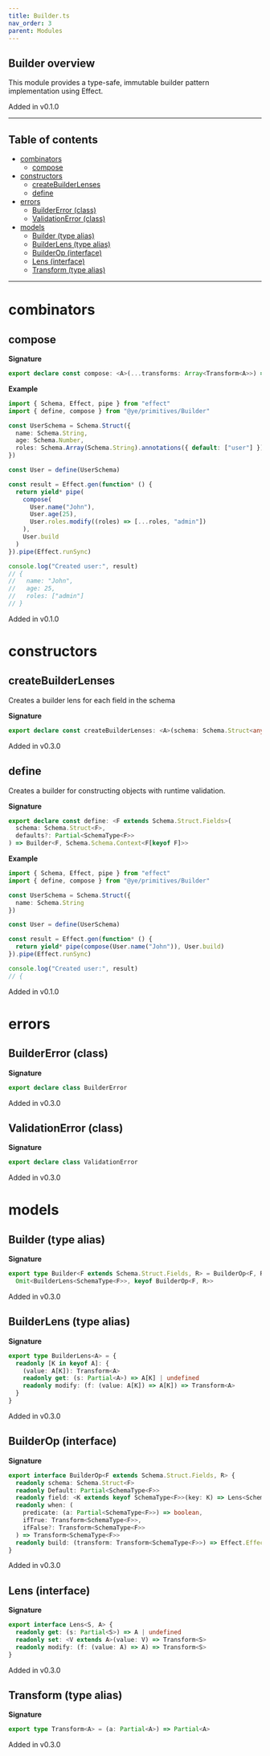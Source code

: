 ```yaml
---
title: Builder.ts
nav_order: 3
parent: Modules
---
```


## Builder overview

This module provides a type-safe, immutable builder pattern implementation
using Effect.

Added in v0.1.0

---

<h2 class="text-delta">Table of contents</h2>

- [combinators](#combinators)
  - [compose](#compose)
- [constructors](#constructors)
  - [createBuilderLenses](#createbuilderlenses)
  - [define](#define)
- [errors](#errors)
  - [BuilderError (class)](#buildererror-class)
  - [ValidationError (class)](#validationerror-class)
- [models](#models)
  - [Builder (type alias)](#builder-type-alias)
  - [BuilderLens (type alias)](#builderlens-type-alias)
  - [BuilderOp (interface)](#builderop-interface)
  - [Lens (interface)](#lens-interface)
  - [Transform (type alias)](#transform-type-alias)

---

# combinators

## compose

**Signature**

```ts
export declare const compose: <A>(...transforms: Array<Transform<A>>) => Transform<A>
```

**Example**

```ts
import { Schema, Effect, pipe } from "effect"
import { define, compose } from "@ye/primitives/Builder"

const UserSchema = Schema.Struct({
  name: Schema.String,
  age: Schema.Number,
  roles: Schema.Array(Schema.String).annotations({ default: ["user"] })
})

const User = define(UserSchema)

const result = Effect.gen(function* () {
  return yield* pipe(
    compose(
      User.name("John"),
      User.age(25),
      User.roles.modify((roles) => [...roles, "admin"])
    ),
    User.build
  )
}).pipe(Effect.runSync)

console.log("Created user:", result)
// {
//   name: "John",
//   age: 25,
//   roles: ["admin"]
// }
```

Added in v0.1.0

# constructors

## createBuilderLenses

Creates a builder lens for each field in the schema

**Signature**

```ts
export declare const createBuilderLenses: <A>(schema: Schema.Struct<any>) => BuilderLens<A>
```

Added in v0.3.0

## define

Creates a builder for constructing objects with runtime validation.

**Signature**

```ts
export declare const define: <F extends Schema.Struct.Fields>(
  schema: Schema.Struct<F>,
  defaults?: Partial<SchemaType<F>>
) => Builder<F, Schema.Schema.Context<F[keyof F]>>
```

**Example**

```ts
import { Schema, Effect, pipe } from "effect"
import { define, compose } from "@ye/primitives/Builder"

const UserSchema = Schema.Struct({
  name: Schema.String
})

const User = define(UserSchema)

const result = Effect.gen(function* () {
  return yield* pipe(compose(User.name("John")), User.build)
}).pipe(Effect.runSync)

console.log("Created user:", result)
// {
```

Added in v0.1.0

# errors

## BuilderError (class)

**Signature**

```ts
export declare class BuilderError
```

Added in v0.3.0

## ValidationError (class)

**Signature**

```ts
export declare class ValidationError
```

Added in v0.3.0

# models

## Builder (type alias)

**Signature**

```ts
export type Builder<F extends Schema.Struct.Fields, R> = BuilderOp<F, R> &
  Omit<BuilderLens<SchemaType<F>>, keyof BuilderOp<F, R>>
```

Added in v0.3.0

## BuilderLens (type alias)

**Signature**

```ts
export type BuilderLens<A> = {
  readonly [K in keyof A]: {
    (value: A[K]): Transform<A>
    readonly get: (s: Partial<A>) => A[K] | undefined
    readonly modify: (f: (value: A[K]) => A[K]) => Transform<A>
  }
}
```

Added in v0.3.0

## BuilderOp (interface)

**Signature**

```ts
export interface BuilderOp<F extends Schema.Struct.Fields, R> {
  readonly schema: Schema.Struct<F>
  readonly Default: Partial<SchemaType<F>>
  readonly field: <K extends keyof SchemaType<F>>(key: K) => Lens<SchemaType<F>, SchemaType<F>[K]>
  readonly when: (
    predicate: (a: Partial<SchemaType<F>>) => boolean,
    ifTrue: Transform<SchemaType<F>>,
    ifFalse?: Transform<SchemaType<F>>
  ) => Transform<SchemaType<F>>
  readonly build: (transform: Transform<SchemaType<F>>) => Effect.Effect<SchemaType<F>, ValidationError, R>
}
```

Added in v0.3.0

## Lens (interface)

**Signature**

```ts
export interface Lens<S, A> {
  readonly get: (s: Partial<S>) => A | undefined
  readonly set: <V extends A>(value: V) => Transform<S>
  readonly modify: (f: (value: A) => A) => Transform<S>
}
```

Added in v0.3.0

## Transform (type alias)

**Signature**

```ts
export type Transform<A> = (a: Partial<A>) => Partial<A>
```

Added in v0.3.0
